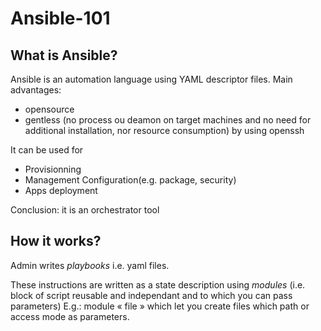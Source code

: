 # Ansible-101

## What is Ansible? 
Ansible is an automation language using YAML descriptor files.
Main advantages:
- opensource
- gentless (no process ou deamon on target machines and no need for additional installation, nor resource consumption) by using openssh

It can be used for
- Provisionning
- Management Configuration(e.g. package, security)
- Apps deployment

Conclusion: it is an orchestrator tool

## How it works?
Admin writes *playbooks* i.e. yaml files.

These instructions are written as a state description using *modules* (i.e. block of script reusable and independant and to which you can pass parameters)
E.g.: module « file » which let you create files which path or access mode as parameters.

